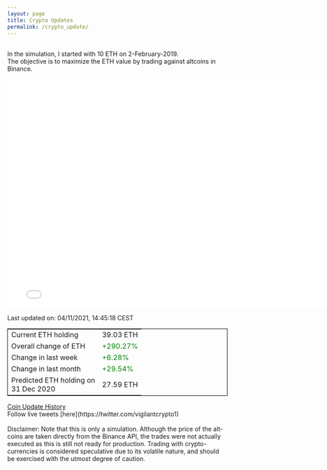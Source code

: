 ```yaml
---
layout: page
title: Crypto Updates
permalink: /crypto_update/
---
```

<!-- Global site tag (gtag.js) - Google Analytics -->
<script async src="https://www.googletagmanager.com/gtag/js?id=UA-103831149-5"></script>
<script>
  window.dataLayer = window.dataLayer || [];
  function gtag(){dataLayer.push(arguments);}
  gtag('js', new Date());

  gtag('config', 'UA-103831149-5');
</script>
<br>In the simulation, I started with 10 ETH on 2-February-2019.<br>The objective is to maximize the ETH value by trading against altcoins 
in Binance.

<iframe width="775" height="525" frameborder="0" scrolling="no" src="//plotly.com/~vikramaditya91/109.embed"></iframe>

Last updated on: 04/11/2021, 14:45:18 CEST 
<table style="border:1px solid black;margin-left:auto;margin-right:auto;">
	<tbody>
	<tr>
		<td>Current ETH holding</td>
		<td>     39.03 ETH</td>
	</tr>
	<tr>
		<td>Overall change of ETH</td>
		<td><font color="green">+290.27%</font></td>
	</tr>
	<tr>
		<td>Change in last week</td>
		<td><font color="green">+6.28%</font></td>
	</tr>
	<tr>
		<td>Change in last month</td>
		<td><font color="green">+29.54%</font></td>
	</tr>
    <tr>
		<td>Predicted ETH holding on<br>31 Dec 2020</td>
		<td>     27.59 ETH</td>
	</tr>
	</tbody>
</table>
<a href="{{ site.baseurl }}/crypto_history">Coin Update History</a>
<br>
Follow live tweets [here](https://twitter.com/vigilantcrypto1)
<br>
<br>
Disclaimer:
Note that this is only a simulation. Although the price of the alt-coins are taken directly from the Binance API, the trades were not actually executed as this is still not ready for production.
Trading with crypto-currencies is considered speculative due to its volatile nature, and should be exercised with the utmost degree of caution.